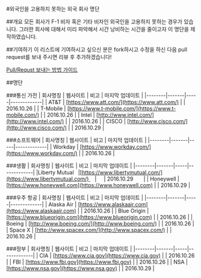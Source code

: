 #외국인을 고용하지 못하는 외국 회사 명단

##개요
모든 회사가 F-1 비자 혹은 기타 비자인 외국인을 고용하지 못하는 경우가 있습니다. 그러한 회사에 대해서 미리 파악해서 시간 낭비하는 시간을 줄이고자 이 명단을 제작하였습니다.

##기여하기
이 리스트에 기여하시고 싶으신 분은 fork하시고 수정을 하신 다음 pull request를 보내 주시면 리뷰 후 추가하겠습니다! 

[Pull/Requst 보내는 방법 가이드](http://swalloow.tistory.com/84)

##명단 

###통신 가전 
| 회사명칭 | 웹사이트 | 비고 | 마지막 업데이트 |
|--------|-------|-----|-------------|
|   AT&T    |   [https://www.att.com/](https://www.att.com/)    |     |       2016.10.26      |
|   T-Mobile     |   [https://www.t-mobile.com/](https://www.t-mobile.com/)    |     |     2016.10.26         |
|   Intel     |    [http://www.intel.com/](http://www.intel.com/)   |     |       2016.10.26       |
|    CISCO    |    [http://www.cisco.com/](http://www.cisco.com/)   |     | 2016.10.29      |

###소프트웨어
| 회사명칭 | 웹사이트 | 비고 | 마지막 업데이트 |
|--------|-------|-----|-------------|
|     Workday   |    [https://www.workday.com/](https://www.workday.com/)   |     |      2016.10.26        |

###생활 
| 회사명칭 | 웹사이트 | 비고 | 마지막 업데이트 |
|--------|-------|-----|-------------|
|Liberty Mutual    |[https://www.libertymutual.com/](https://www.libertymutual.com/)    |     | 2016.10.29        |
|    Honeywell    |    [https://www.honeywell.com](https://www.honeywell.com)   |     |      2016.10.29       |

###우주 항공
| 회사명칭 | 웹사이트 | 비고 | 마지막 업데이트 |
|--------|-------|-----|-------------|
|  Alaska Air      |   [https://www.alaskaair.com](https://www.alaskaair.com)    |     |     2016.10.26         |
|   Blue Origin     |   [https://www.blueorigin.com](https://www.blueorigin.com)    |     |    2016.10.26        |
|  Boeing      |  [http://www.boeing.com/](http://www.boeing.com/)     |     |      2016.10.26       |
|  Space X      |   [http://www.spacex.com/](http://www.spacex.com/)    |     |     2016.10.26        |

###정부
| 회사명칭 | 웹사이트 | 비고 | 마지막 업데이트 |
|--------|-------|-----|-------------|
|   CIA     |   [https://www.cia.gov](https://www.cia.gov)    |     |       2016.10.26      |
|    FBI    |    [https://www.fbi.gov](https://www.fbi.gov)   |     |       2016.10.26      |
|    NSA    |  [https://www.nsa.gov](https://www.nsa.gov)     |     |       2016.10.29      |
